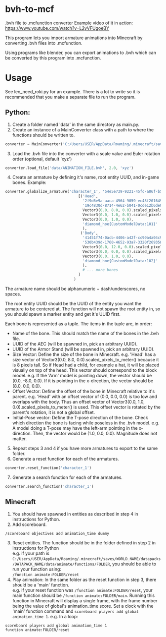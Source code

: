 # bvh-to-mcf
.bvh file to .mcfunction converter
Example video of it in action: https://www.youtube.com/watch?v=L2yVFUgoeBY

This program lets you import armature animations into Minecraft by converting .bvh files into .mcfunction.

Using programs like blender, you can export animations to .bvh which can be converted by this program into .mcfunction.

# Usage
See leo_need_roki.py for an example. There is a lot to write so it is recommended that you make a separate file to run the program.

## Python:
1. Create a folder named 'data' in the same directory as main.py.
2. Create an instance of a MainConverter class with a path to where the functions should be written to.  
```py
converter = MainConverter('C:/Users/USER/AppData/Roaming/.minecraft/saves/WORLD_NAME/datapacks/DATAPACK_NAME/data/animate/functions/FOLDER')
```  
3. Load the .bvh file into the converter with a scale value and Euler rotation order (optional, default 'xyz')
```py
converter.load_file('data/ANIMATION_FILE.bvh', 2.0, 'xyz')
```
4. Create an armature by defining it's name, root entity UUID, and in-game bones. Example:
```py
converter.globalize_armature('character_1', '54e5e739-9221-45fc-a06f-b5326d174cf7',
                                 [('Head',
                                   '2f9d6e9a-aaca-4964-9059-ec43f2016499',
                                   '19c4830d-8714-4e62-b041-0cde12b6de96',
                                   Vector3(0.0, 8.0, 0.0).scaled_pixels_to_meter(),
                                   Vector3(0.0, 1.0, 0.0).scaled_pixels_to_meter(),
                                   Vector3(0.0, 1.0, 0.0),
                                   'diamond_hoe{CustomModelData:101}'
                                   ),
                                  ('Body',
                                   '41451f74-0acb-4406-a42f-cc90a4a04c9b',
                                   '530b439d-1760-4652-93a7-3320f269358a',
                                   Vector3(0.0, 12.0, 0.0).scaled_pixels_to_meter(),
                                   Vector3(0.0, 0.0, 0.0).scaled_pixels_to_meter(),
                                   Vector3(0.0, 1.0, 0.0),
                                   'diamond_hoe{CustomModelData:102}'
                                   ),
                                   # ... more bones
                                 ]
                               )
```
The armature name should be alphanumeric + dash/underscores, no spaces.  

The root entity UUID should be the UUID of the entity you want the armature to be centered at. The function will not spawn the root entity in, so you should spawn a marker entity and get it's UUID first.  

Each bone is represented as a tuple. The items in the tuple are, in order:  
* Name of the bone. This should match the name of the bones in the .bvh file.  
* UUID of the AEC (will be spawned in, pick an arbitrary UUID).  
* UUID of the Armor Stand (will be spawned in, pick an arbitrary UUID).  
* Size Vector: Define the size of the bone in Minecraft. e.g. 'Head' has a size vector of Vector3(0.0, 8.0, 0.0).scaled_pixels_to_meter() because it is 8 pixels tall. So if Head had a child, for example a hat, it will be placed visually on top of the head. This vector should correspond to the block model. e.g. If the 'Arm' model is pointing down, the vector should be (0.0, -8.0, 0.0). If it is pointing in the x-direction, the vector should be (8.0, 0.0, 0.0).  
* Offset Vector: Define the offset of the bone in Minecraft relative to it's parent. e.g. 'Head' with an offset vector of (0.0, 0.0, 0.0) is too low and overlaps with the body. Thus an offset vector of Vector3(0.0, 1.0, 0.0).scaled_pixels_to_meter() is used. This offset vector is rotated by the parent's rotation, it is not a global offset.  
* Initial-Pose vector: Define the T-pose direction of the bone. Check which direction the bone is facing while poseless in the .bvh model. e.g. A model doing a T-pose may have the left-arm pointing in the x-direction. Then, the vector would be (1.0, 0.0, 0.0). Magnitude does not matter.  

5. Repeat steps 3 and 4 if you have more armatures to export to the same folder.
6. Generate a reset function for each of the armatures.
```py
converter.reset_function('character_1')
```
7. Generate a search function for each of the armatures.
```py
converter.search_function('character_1')
```

## Minecraft
1. You should have spawned in entities as described in step 4 in instructions for Python.
2. Add scoreboard.
```
/scoreboard objectives add animation_time dummy
```
3. Reset entities. The function should be in the folder defined in step 2 in instructions for Python  
e.g. if your path is ```C:/Users/USER/AppData/Roaming/.minecraft/saves/WORLD_NAME/datapacks/DATAPACK_NAME/data/animate/functions/FOLDER```, you should be able to run your function using:  
```/function animate:FOLDER/reset```
4. Play animation: In the same folder as the reset function in step 3, there should be a 'main' function.  
e.g. if your reset function was ```/function animate:FOLDER/reset```, your main function should be ```/function animate:FOLDER/main```.
Running this function in Minecraft will display a single frame, with the frame number being the value of global's animation_time score. Set a clock with the 'main' function command and ```scoreboard players add global animation_time 1```.
e.g. In a loop:
```
scoreboard players add global animation_time 1
function animate:FOLDER/reset
```
